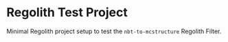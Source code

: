 # Regolith Test Project

Minimal Regolith project setup to test the `nbt-to-mcstructure` Regolith Filter.